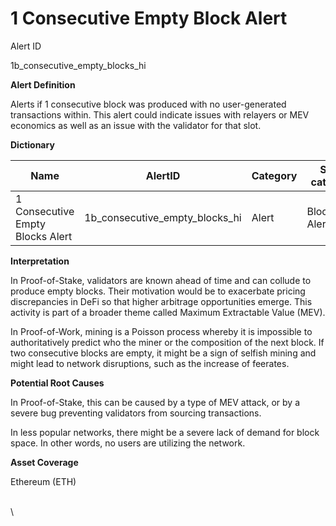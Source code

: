 # 1 Consecutive Empty Block Alert

Alert ID

1b\_consecutive\_empty\_blocks\_hi

**Alert Definition**

Alerts if 1 consecutive block was produced with no user-generated transactions within. This alert could indicate issues with relayers or MEV economics as well as an issue with the validator for that slot.

**Dictionary**

| Name                              | AlertID                            | Category | Sub-category      | Type | Unit              | Interval |
| --------------------------------- | ---------------------------------- | -------- | ----------------- | ---- | ----------------- | -------- |
| 1 Consecutive Empty Blocks Alert  | 1b\_consecutive\_empty\_blocks\_hi | Alert    | Blockchain Alerts | Sum  | Empty Block Count | Ad-hoc   |

**Interpretation**

In Proof-of-Stake, validators are known ahead of time and can collude to produce empty blocks. Their motivation would be to exacerbate pricing discrepancies in DeFi so that higher arbitrage opportunities emerge. This activity is part of a broader theme called Maximum Extractable Value (MEV).

In Proof-of-Work, mining is a Poisson process whereby it is impossible to authoritatively predict who the miner or the composition of the next block. If two consecutive blocks are empty, it might be a sign of selfish mining and might lead to network disruptions, such as the increase of feerates.

**Potential Root Causes**

In Proof-of-Stake, this can be caused by a type of MEV attack, or by a severe bug preventing validators from sourcing transactions.

In less popular networks, there might be a severe lack of demand for block space. In other words, no users are utilizing the network.

**Asset Coverage**

Ethereum (ETH)

\
\
